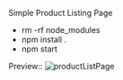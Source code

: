 Simple Product Listing Page

* rm -rf node_modules
* npm install .
* npm start


Preview::
![productListPage](https://user-images.githubusercontent.com/21144566/121962469-66dcf300-cd86-11eb-93b1-e8f5363c69cc.png)

